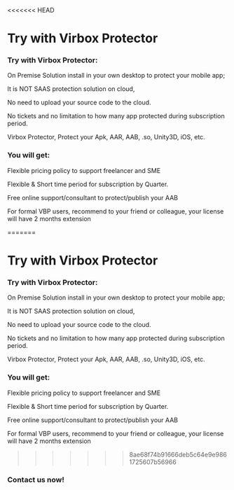 <<<<<<< HEAD
# Try with Virbox Protector

### **Try with Virbox Protector:**

On Premise Solution install in your own desktop to protect your mobile app;

It is NOT SAAS protection solution on cloud,

No need to upload your source code to the cloud.

No tickets and no limitation to how many app protected during subscription period.

Virbox Protector, Protect your Apk, AAR, AAB, .so, Unity3D, iOS, etc.

### **You will get:**

Flexible pricing policy to support freelancer and SME

Flexible & Short time period for subscription by Quarter.

Free online support/consultant to protect/publish your AAB

For formal VBP users, recommend to your friend or colleague, your license will have 2 months extension

=======
# Try with Virbox Protector

### **Try with Virbox Protector:**

On Premise Solution install in your own desktop to protect your mobile app;

It is NOT SAAS protection solution on cloud,

No need to upload your source code to the cloud.

No tickets and no limitation to how many app protected during subscription period.

Virbox Protector, Protect your Apk, AAR, AAB, .so, Unity3D, iOS, etc.

### **You will get:**

Flexible pricing policy to support freelancer and SME

Flexible & Short time period for subscription by Quarter.

Free online support/consultant to protect/publish your AAB

For formal VBP users, recommend to your friend or colleague, your license will have 2 months extension

>>>>>>> 8ae68f74b91666deb5c64e9e9861725607b56966
### **Contact us now!**